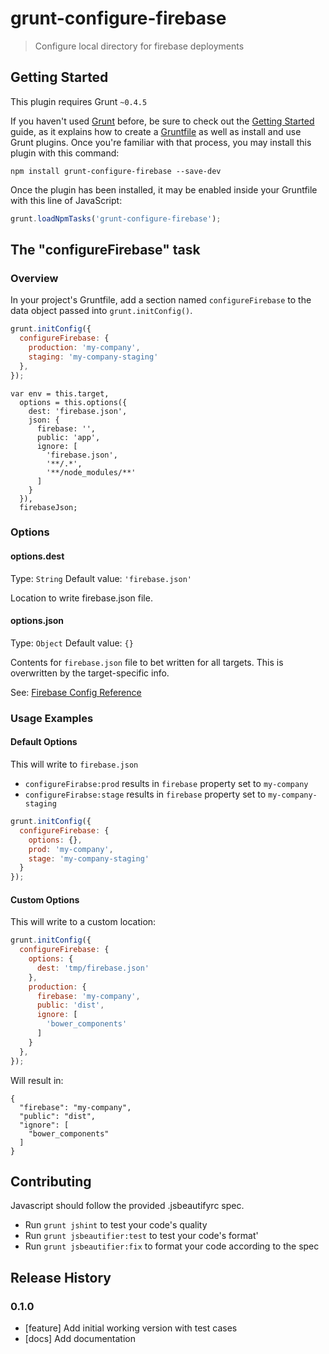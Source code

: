 # grunt-configure-firebase

> Configure local directory for firebase deployments

## Getting Started
This plugin requires Grunt `~0.4.5`

If you haven't used [Grunt](http://gruntjs.com/) before, be sure to check out the [Getting Started](http://gruntjs.com/getting-started) guide, as it explains how to create a [Gruntfile](http://gruntjs.com/sample-gruntfile) as well as install and use Grunt plugins. Once you're familiar with that process, you may install this plugin with this command:

```shell
npm install grunt-configure-firebase --save-dev
```

Once the plugin has been installed, it may be enabled inside your Gruntfile with this line of JavaScript:

```js
grunt.loadNpmTasks('grunt-configure-firebase');
```

## The "configureFirebase" task

### Overview
In your project's Gruntfile, add a section named `configureFirebase` to the data object passed into `grunt.initConfig()`.

```js
grunt.initConfig({
  configureFirebase: {
    production: 'my-company',
    staging: 'my-company-staging'
  },
});
```


    var env = this.target,
      options = this.options({
        dest: 'firebase.json',
        json: {
          firebase: '',
          public: 'app',
          ignore: [
            'firebase.json',
            '**/.*',
            '**/node_modules/**'
          ]
        }
      }),
      firebaseJson;

### Options

#### options.dest
Type: `String`
Default value: `'firebase.json'`

Location to write firebase.json file.

#### options.json
Type: `Object`
Default value: `{}`

Contents for `firebase.json` file to bet written for all targets. This is overwritten by the target-specific info.

See: [Firebase Config Reference](https://www.firebase.com/docs/hosting/guide/full-config.html)

### Usage Examples

#### Default Options

This will write to `firebase.json`

* `configureFirabse:prod` results in `firebase` property set to `my-company`
* `configureFirabse:stage` results in `firebase` property set to `my-company-staging`

```js
grunt.initConfig({
  configureFirebase: {
    options: {},
    prod: 'my-company',
    stage: 'my-company-staging'
  }
});
```

#### Custom Options

This will write to a custom location:

```js
grunt.initConfig({
  configureFirebase: {
    options: {
      dest: 'tmp/firebase.json'
    },
    production: {
      firebase: 'my-company',
      public: 'dist',
      ignore: [
        'bower_components'
      ]
    }
  },
});
```

Will result in:

```
{
  "firebase": "my-company",
  "public": "dist",
  "ignore": [
    "bower_components"
  ]
}
```

## Contributing

Javascript should follow the provided .jsbeautifyrc spec.

* Run `grunt jshint` to test your code's quality
* Run `grunt jsbeautifier:test` to test your code's format'
* Run `grunt jsbeautifier:fix` to format your code according to the spec

## Release History

### 0.1.0

* [feature] Add initial working version with test cases
* [docs] Add documentation


